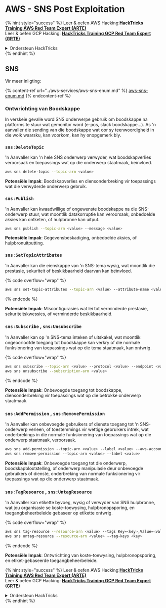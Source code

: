 # AWS - SNS Post Exploitation

{% hint style="success" %}
Leer & oefen AWS Hacking:<img src="../../../.gitbook/assets/image (1) (1) (1) (1).png" alt="" data-size="line">[**HackTricks Training AWS Red Team Expert (ARTE)**](https://training.hacktricks.xyz/courses/arte)<img src="../../../.gitbook/assets/image (1) (1) (1) (1).png" alt="" data-size="line">\
Leer & oefen GCP Hacking: <img src="../../../.gitbook/assets/image (2) (1).png" alt="" data-size="line">[**HackTricks Training GCP Red Team Expert (GRTE)**<img src="../../../.gitbook/assets/image (2) (1).png" alt="" data-size="line">](https://training.hacktricks.xyz/courses/grte)

<details>

<summary>Ondersteun HackTricks</summary>

* Kyk na die [**subskripsie planne**](https://github.com/sponsors/carlospolop)!
* **Sluit aan by die** 💬 [**Discord groep**](https://discord.gg/hRep4RUj7f) of die [**telegram groep**](https://t.me/peass) of **volg** ons op **Twitter** 🐦 [**@hacktricks\_live**](https://twitter.com/hacktricks_live)**.**
* **Deel hacking truuks deur PRs in te dien na die** [**HackTricks**](https://github.com/carlospolop/hacktricks) en [**HackTricks Cloud**](https://github.com/carlospolop/hacktricks-cloud) github repos.

</details>
{% endhint %}

## SNS

Vir meer inligting:

{% content-ref url="../aws-services/aws-sns-enum.md" %}
[aws-sns-enum.md](../aws-services/aws-sns-enum.md)
{% endcontent-ref %}

### Ontwrichting van Boodskappe

In verskeie gevalle word SNS onderwerpe gebruik om boodskappe na platforms te stuur wat gemonitor word (e-pos, slack boodskappe...). As 'n aanvaller die sending van die boodskappe wat oor sy teenwoordigheid in die wolk waarsku, kan voorkom, kan hy onopgemerk bly.

### `sns:DeleteTopic`

'n Aanvaller kan 'n hele SNS onderwerp verwyder, wat boodskapverlies veroorsaak en toepassings wat op die onderwerp staatmaak, beïnvloed.
```bash
aws sns delete-topic --topic-arn <value>
```
**Potensiële Impak**: Boodskapverlies en diensonderbreking vir toepassings wat die verwyderde onderwerp gebruik.

### `sns:Publish`

'n Aanvaller kan kwaadwillige of ongewenste boodskappe na die SNS-onderwerp stuur, wat moontlik datakorruptie kan veroorsaak, onbedoelde aksies kan ontketen, of hulpbronne kan uitput.
```bash
aws sns publish --topic-arn <value> --message <value>
```
**Potensiële Impak**: Gegevensbeskadiging, onbedoelde aksies, of hulpbronuitputting.

### `sns:SetTopicAttributes`

'n Aanvaller kan die eienskappe van 'n SNS-tema wysig, wat moontlik die prestasie, sekuriteit of beskikbaarheid daarvan kan beïnvloed.

{% code overflow="wrap" %}
```bash
aws sns set-topic-attributes --topic-arn <value> --attribute-name <value> --attribute-value <value>
```
{% endcode %}

**Potensiële Impak**: Misconfigurasies wat lei tot verminderde prestasie, sekuriteitskwessies, of verminderde beskikbaarheid.

### `sns:Subscribe` , `sns:Unsubscribe`

'n Aanvaller kan op 'n SNS-tema inteken of uitskakel, wat moontlik ongeoorloofde toegang tot boodskappe kan verkry of die normale funksionering van toepassings wat op die tema staatmaak, kan ontwrig.

{% code overflow="wrap" %}
```bash
aws sns subscribe --topic-arn <value> --protocol <value> --endpoint <value>
aws sns unsubscribe --subscription-arn <value>
```
{% endcode %}

**Potensiële Impak**: Onbevoegde toegang tot boodskappe, diensonderbreking vir toepassings wat op die betrokke onderwerp staatmaak.

### `sns:AddPermission` , `sns:RemovePermission`

'n Aanvaller kan onbevoegde gebruikers of dienste toegang tot 'n SNS-onderwerp verleen, of toestemmings vir wettige gebruikers intrek, wat onderbrekings in die normale funksionering van toepassings wat op die onderwerp staatmaak, veroorsaak.
```css
aws sns add-permission --topic-arn <value> --label <value> --aws-account-id <value> --action-name <value>
aws sns remove-permission --topic-arn <value> --label <value>
```
**Potensiële Impak**: Onbevoegde toegang tot die onderwerp, boodskapblootstelling, of onderwerp manipulasie deur onbevoegde gebruikers of dienste, onderbreking van normale funksionering vir toepassings wat op die onderwerp staatmaak.

### `sns:TagResource` , `sns:UntagResource`

'n Aanvaller kan etikette byvoeg, wysig of verwyder van SNS hulpbronne, wat jou organisasie se koste-toewysing, hulpbronopsporing, en toegangbeheerbeleide gebaseer op etikette ontwrig.

{% code overflow="wrap" %}
```bash
aws sns tag-resource --resource-arn <value> --tags Key=<key>,Value=<value>
aws sns untag-resource --resource-arn <value> --tag-keys <key>
```
{% endcode %}

**Potensiële Impak**: Ontwrichting van koste-toewysing, hulpbronopsporing, en etiket-gebaseerde toegangbeheerbeleide.

{% hint style="success" %}
Leer & oefen AWS Hacking:<img src="../../../.gitbook/assets/image (1) (1) (1) (1).png" alt="" data-size="line">[**HackTricks Training AWS Red Team Expert (ARTE)**](https://training.hacktricks.xyz/courses/arte)<img src="../../../.gitbook/assets/image (1) (1) (1) (1).png" alt="" data-size="line">\
Leer & oefen GCP Hacking: <img src="../../../.gitbook/assets/image (2) (1).png" alt="" data-size="line">[**HackTricks Training GCP Red Team Expert (GRTE)**<img src="../../../.gitbook/assets/image (2) (1).png" alt="" data-size="line">](https://training.hacktricks.xyz/courses/grte)

<details>

<summary>Ondersteun HackTricks</summary>

* Kyk na die [**subskripsieplanne**](https://github.com/sponsors/carlospolop)!
* **Sluit aan by die** 💬 [**Discord-groep**](https://discord.gg/hRep4RUj7f) of die [**telegram-groep**](https://t.me/peass) of **volg** ons op **Twitter** 🐦 [**@hacktricks\_live**](https://twitter.com/hacktricks_live)**.**
* **Deel hacking truuks deur PRs in te dien na die** [**HackTricks**](https://github.com/carlospolop/hacktricks) en [**HackTricks Cloud**](https://github.com/carlospolop/hacktricks-cloud) github repos.

</details>
{% endhint %}
